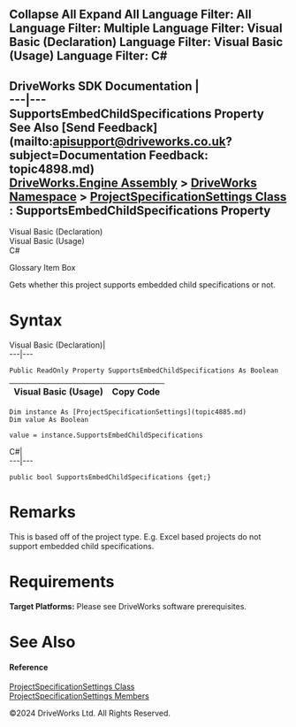       

 Collapse All Expand All  Language Filter: All  Language Filter: Multiple  Language Filter: Visual Basic (Declaration) Language Filter: Visual Basic (Usage) Language Filter: C#  
---  
DriveWorks SDK Documentation  |   
---|---  
SupportsEmbedChildSpecifications Property   
See Also [Send Feedback](mailto:apisupport@driveworks.co.uk?subject=Documentation Feedback: topic4898.md)  
[DriveWorks.Engine Assembly](topic2156.md) > [DriveWorks Namespace](topic2159.md) > [ProjectSpecificationSettings Class](topic4885.md) : SupportsEmbedChildSpecifications Property  
---  
  
Visual Basic (Declaration)    
Visual Basic (Usage)    
C# 

Glossary Item Box

Gets whether this project supports embedded child specifications or not. 

# Syntax

Visual Basic (Declaration)|   
---|---  
      
    
    Public ReadOnly Property SupportsEmbedChildSpecifications As Boolean  
  
Visual Basic (Usage)| Copy Code  
---|---  
      
    
    Dim instance As [ProjectSpecificationSettings](topic4885.md)
    Dim value As Boolean
     
    value = instance.SupportsEmbedChildSpecifications  
  
C#|   
---|---  
      
    
    public bool SupportsEmbedChildSpecifications {get;}  
  
# Remarks

This is based off of the project type. E.g. Excel based projects do not support embedded child specifications.

# Requirements

**Target Platforms:** Please see DriveWorks software prerequisites.

# See Also

#### Reference

[ProjectSpecificationSettings Class](topic4885.md)   
[ProjectSpecificationSettings Members](topic4886.md)

©2024 DriveWorks Ltd. All Rights Reserved.
